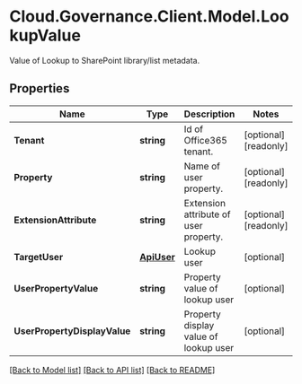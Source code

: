 # Cloud.Governance.Client.Model.LookupValue
Value of Lookup to SharePoint library/list metadata.
## Properties

Name | Type | Description | Notes
------------ | ------------- | ------------- | -------------
**Tenant** | **string** | Id of Office365 tenant. | [optional] [readonly] 
**Property** | **string** | Name of user property. | [optional] [readonly] 
**ExtensionAttribute** | **string** | Extension attribute of user property. | [optional] [readonly] 
**TargetUser** | [**ApiUser**](ApiUser.md) | Lookup user | [optional] 
**UserPropertyValue** | **string** | Property value of lookup user | [optional] 
**UserPropertyDisplayValue** | **string** | Property display value of lookup user | [optional] 

[[Back to Model list]](../README.md#documentation-for-models) [[Back to API list]](../README.md#documentation-for-api-endpoints) [[Back to README]](../README.md)

